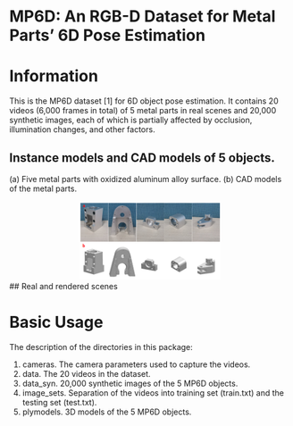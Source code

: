 # MP6D: An RGB-D Dataset for Metal Parts’ 6D Pose Estimation
Information
===========

This is the MP6D dataset [1] for 6D object pose estimation.
It contains 20 videos (6,000 frames in total) of 5 metal parts in real scenes and 20,000 synthetic images, each of which is partially affected by occlusion, illumination changes,
and other factors.
## Instance models and CAD models of 5 objects.
(a) Five metal parts with oxidized aluminum alloy surface. (b) CAD models of the metal parts.
<div align=center><img width="50%" src="src/fig1.png"/></div>
## Real and rendered scenes


Basic Usage
===========

The description of the directories in this package:

1. cameras. The camera parameters used to capture the videos. 
2. data. The 20 videos in the dataset.
3. data_syn. 20,000 synthetic images of the 5 MP6D objects.
4. image_sets. Separation of the videos into training set (train.txt) and the testing set (test.txt).
6. plymodels. 3D models of the 5 MP6D objects.


